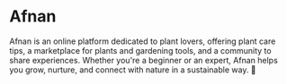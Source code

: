 ﻿# Afnan
Afnan is an online platform dedicated to plant lovers, offering plant care tips, a marketplace for plants and gardening tools, and a community to share experiences. Whether you're a beginner or an expert, Afnan helps you grow, nurture, and connect with nature in a sustainable way. 🌱

